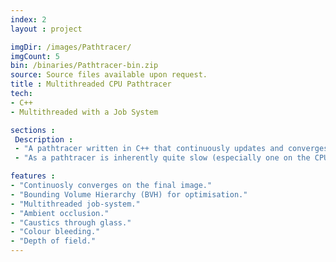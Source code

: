 ```yaml
---
index: 2
layout : project

imgDir: /images/Pathtracer/
imgCount: 5
bin: /binaries/Pathtracer-bin.zip
source: Source files available upon request.
title : Multithreaded CPU Pathtracer
tech: 
- C++
- Multithreaded with a Job System

sections : 
 Description :
 - "A pathtracer written in C++ that continuously updates and converges on the final image as long as the camera remains stationary. With support for HDR skydomes and depth-of-field, this makes scenes rendered in the pathtracer look incredibly realistic."
 - "As a pathtracer is inherently quite slow (especially one on the CPU), a number of steps were taken in order to optimise the application. Please refer to <b><a target=\"report\" href=\"/files/MartinStuurwold_PathtracerReport.pdf\">this report</a></b> to read in-depth explanations to my optimisations as well as specific features implemented."

features : 
- "Continuosly converges on the final image."
- "Bounding Volume Hierarchy (BVH) for optimisation."
- "Multithreaded job-system."
- "Ambient occlusion."
- "Caustics through glass."
- "Colour bleeding."
- "Depth of field."
---
```


